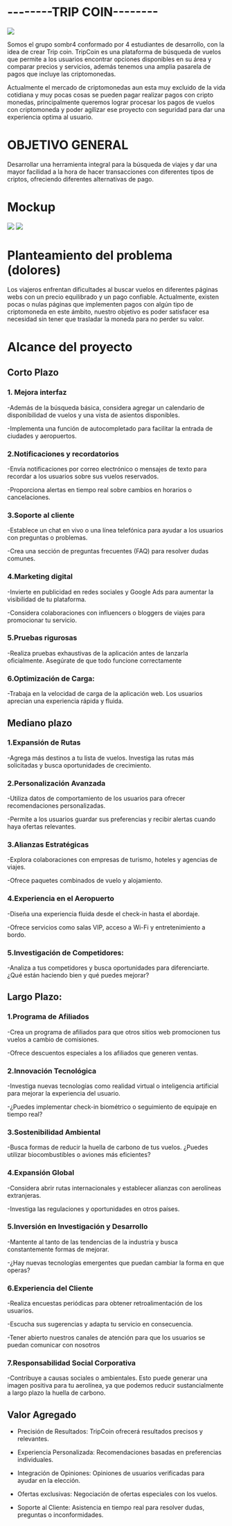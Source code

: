 <h1>--------TRIP COIN--------</h1>
<img src="/IMG/trip-coin azul.png">

 Somos el grupo sombr4 conformado por 4 estudiantes de desarrollo, con la idea de crear Trip coin.
TripCoin es una plataforma de búsqueda de vuelos que permite a los usuarios encontrar opciones disponibles en su área y comparar precios y servicios, además tenemos una amplia pasarela de pagos que incluye las criptomonedas. 

Actualmente el mercado de criptomonedas aun esta muy excluido de la vida cotidiana y muy pocas cosas se pueden pagar realizar pagos con cripto monedas, principalmente queremos lograr procesar los pagos de vuelos con criptomoneda y poder agilizar ese proyecto con seguridad para dar una experiencia optima al usuario.

<h1>OBJETIVO GENERAL</h1>

 Desarrollar una herramienta integral para la búsqueda de viajes y dar una mayor facilidad a la hora de hacer transacciones con diferentes tipos de criptos, ofreciendo diferentes alternativas de pago.
<h1>Mockup</h1>
<img src="/IMG/Mockup.jpg">
<img src="/IMG/diagrama de flujo.png">

<h1>Planteamiento del problema (dolores)</h1>
 
 Los viajeros enfrentan dificultades al buscar vuelos en diferentes páginas webs con un precio equilibrado y un pago confiable. Actualmente, existen pocas o nulas páginas que implementen pagos con algún tipo de criptomoneda en este ámbito, nuestro objetivo es poder satisfacer esa necesidad sin tener que trasladar la moneda para no perder su valor.

<h1>Alcance del proyecto</h1>
<h2>Corto Plazo</h2>

<h3>1. Mejora interfaz</h3>

-Además de la búsqueda básica, considera agregar un calendario de disponibilidad de vuelos y una vista de asientos disponibles.

-Implementa una función de autocompletado para facilitar la entrada de ciudades y aeropuertos.

<h3>2.Notificaciones y recordatorios</h3>
-Envía notificaciones por correo electrónico o mensajes de texto para recordar a los usuarios sobre sus vuelos reservados.

-Proporciona alertas en tiempo real sobre cambios en horarios o cancelaciones.

<h3>3.Soporte al cliente</h3>
-Establece un chat en vivo o una línea telefónica para ayudar a los usuarios con preguntas o problemas.

-Crea una sección de preguntas frecuentes (FAQ) para resolver dudas comunes.

<h3>4.Marketing digital</h3>
-Invierte en publicidad en redes sociales y Google Ads para aumentar la visibilidad de tu plataforma.

-Considera colaboraciones con influencers o bloggers de viajes para promocionar tu servicio.

<h3>5.Pruebas rigurosas</h3>  

-Realiza pruebas exhaustivas de la aplicación antes de lanzarla oficialmente. Asegúrate de que todo funcione correctamente

<h3>6.Optimización de Carga:</h3>

-Trabaja en la velocidad de carga de la aplicación web. Los usuarios aprecian una experiencia rápida y fluida.

<h2>Mediano plazo</h2>
<h3>1.Expansión de Rutas</h3>

-Agrega más destinos a tu lista de vuelos. Investiga las rutas más solicitadas y busca oportunidades de crecimiento.

<h3>2.Personalización Avanzada</h3>

-Utiliza datos de comportamiento de los usuarios para ofrecer recomendaciones personalizadas.

-Permite a los usuarios guardar sus preferencias y recibir alertas cuando haya ofertas relevantes.

<h3>3.Alianzas Estratégicas</h3>

-Explora colaboraciones con empresas de turismo, hoteles y agencias de viajes.

-Ofrece paquetes combinados de vuelo y alojamiento.

<h3>4.Experiencia en el Aeropuerto</h3>

-Diseña una experiencia fluida desde el check-in hasta el abordaje.

-Ofrece servicios como salas VIP, acceso a Wi-Fi y entretenimiento a bordo.

<h3>5.Investigación de Competidores:</h3>

-Analiza a tus competidores y busca oportunidades para diferenciarte. ¿Qué están haciendo bien y qué puedes mejorar?

<h2>Largo Plazo:</h2>

<h3>1.Programa de Afiliados</h3>

-Crea un programa de afiliados para que otros sitios web promocionen tus vuelos a cambio de comisiones.

-Ofrece descuentos especiales a los afiliados que generen ventas.

<h3>2.Innovación Tecnológica</h3>

-Investiga nuevas tecnologías como realidad virtual o inteligencia artificial para mejorar la experiencia del usuario.

-¿Puedes implementar check-in biométrico o seguimiento de equipaje en tiempo real?

<h3>3.Sostenibilidad Ambiental</h3>

-Busca formas de reducir la huella de carbono de tus vuelos. ¿Puedes utilizar biocombustibles o aviones más eficientes?

<h3>4.Expansión Global</h3>

-Considera abrir rutas internacionales y establecer alianzas con aerolíneas extranjeras.

-Investiga las regulaciones y oportunidades en otros países.

<h3>5.Inversión en Investigación y Desarrollo</h3>

-Mantente al tanto de las tendencias de la industria y busca constantemente formas de mejorar.

-¿Hay nuevas tecnologías emergentes que puedan cambiar la forma en que operas?

<h3>6.Experiencia del Cliente</h3>

-Realiza encuestas periódicas para obtener retroalimentación de los usuarios.

-Escucha sus sugerencias y adapta tu servicio en consecuencia.

-Tener abierto nuestros canales de atención para que los usuarios se puedan comunicar con nosotros

<h3>7.Responsabilidad Social Corporativa</h3>


-Contribuye a causas sociales o ambientales. Esto puede generar una imagen positiva para tu aerolínea, ya que podemos reducir sustancialmente a largo plazo la huella de carbono.

 <h2>Valor Agregado</h2>

- Precisión de Resultados: TripCoin ofrecerá resultados precisos y relevantes.

- Experiencia Personalizada: Recomendaciones basadas en preferencias individuales.

- Integración de Opiniones: Opiniones de usuarios verificadas para ayudar en la elección.

- Ofertas exclusivas: Negociación de ofertas especiales con los vuelos.

- Soporte al Cliente: Asistencia en tiempo real para resolver dudas, preguntas o inconformidades.























